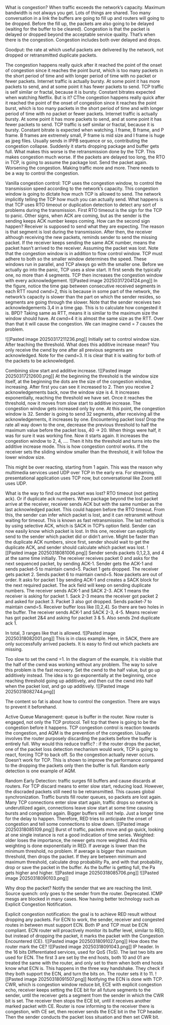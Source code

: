 What is congestion?
When traffic exceeds the network’s capacity. Maximum bandwidth is not always you get. Lots of things are shared. Too many conversation in a link the buffers are going to fill up and routers will going to be dropped. Before the fill up, the packets are also going to be delayed (waiting for the buffer to be cleared). Congestion is that the packet is delayed or dropped beyond the acceptable service quality. That’s when there is the congestion. Congestion includes both over delayed and drops. 

Goodput: the rate at which useful packets are delivered by the network, not dropped or retransmitted duplicate packets.  

The congestion happens really quick after it reached the point of the onset of congestion since it reaches the point burst, which is too many packets in the short period of time and with longer period of time with no packet or fewer packets. Internet traffic is actually bursty. At some point it has more packets to send, and at some point it has fewer packets to send. TCP traffic is self similar or fractal, because it is bursty. Constant bitrates expected when watching Netflix. But is it?   CThe congestion happens really quick after it reached the point of the onset of congestion since it reaches the point burst, which is too many packets in the short period of time and with longer period of time with no packet or fewer packets. Internet traffic is actually bursty. At some point it has more packets to send, and at some point it has fewer packets to send. TCP traffic is self similar or fractal, because it is bursty. Constant bitrate is expected when watching. I frame, B frame, and P frame. B frames are extremely small, P frame is mid size and I frame is huge as jpeg files. Usually sends in IPPB sequence or so, contributing the congestion collapse. Suddenly it starts dropping package and buffer gets full. What makes this worse is the retransmission done by the TCP. This makes congestion much worse. If the packets are delayed too long, the RTO in TCP, is going to assume the package lost. Send the packet again. Worsening the congestion. Making traffic more and more. There needs to be a way to control the congestion.

Vanilla congestion control: TCP uses the congestion window, to control the transmission speed according to the network’s capacity. This congestion window is going to dictate how much TCP is allowed to send. The network implicitly telling the TCP how much you can actually send. What happens is that TCP uses RTO timeout or duplication detection to detect any sort of problems during the transmission. First RTO timeout is the sign for the TCP to panic. Other signs, when ACK are coming, but as the sender is the sending keeps ACK number keeps coming. How can the second sign happen? Receiver is supposed to send what they are expecting. The reason is that segment is lost during the transmission. After then, the receiver although receiving the new packets, reminds sender to send the missing packet. If the receiver keeps sending the same ACK number, means the packet hasn’t arrived to the receiver. Assuming the packet was lost. Note that the congestion window is in addition to flow control window. TCP must adhere to both so the smaller window determines the speed. These windows run in parallel, and TCP always go with the smaller one. Before we actually go into the panic, TCP uses a slow start. It first sends the typically one, no more than 4 segments. TCP then increases the congestion window with every acknowledgement. ![[Pasted image 20250317204124.png]]
In the figure, notice the time gap between consecutive received segments in each RTT round cwnd=2, this is because in some part of the network, the network’s capacity is slower than the part on which the sender resides, so segments are going through the slower. Note that the sender receives two acknowledgements 3,4 in a time gap. This is to calculate how congested it is.  BPD? Taking same as RTT, means it is similar to the maximum size the window should have. At cwnd=4 it is almost the same size as the RTT. Over than that it will cause the congestion. We can imagine cwnd = 7 causes the problem. 

 
![[Pasted image 20250317211236.png]]
Initially set to control window size. After teaching the threshold. What does this additive increase mean? You only receive the cwnd by one after all previous segments are acknowledged. Note for the cwnd=3. It is clear that it is waiting for both of the packets to be acknowledged. 

Combining slow start and additive increase. 
![[Pasted image 20250317212600.png]]
At the beginning the threshold is the window size itself, at the beginning the dots are the size of the congestion window, increasing. After first you can see it increased to 2. Then you receive 2 acknowledgements back, now the window size is 4. It increases exponentially, reaching the threshold we have set. Once it reaches the threshold, now it moves from slow start to additive increase. The congestion window gets increased only by one. At this point, the congestion window is 32. Sender is going to send 32 segments, after receiving all the acknowledgements, it increases by one. Encountering packet loss! Drop the rate all way down to the one, decrease the previous threshold to half the maximum value before the packet loss, 40 → 20. When things were half, it was for sure it was working fine. Now it starts again. It increases the congestion window to 2, 4, …. Then it hits the threshold and turns into the additive increase mode. This is how congestion control works. If the receiver sets the sliding window smaller than the threshold, it will follow the lower window size. 

This might be over reacting, starting from 1 again. This was the reason why multimedia services used UDP over TCP in the early era. For streaming, presentational application uses TCP now, but conversational like Zoom still uses UDP. 

What is the way to find out the packet was lost? RTO timeout (not getting ack). Or if duplicate ack numbers. When package beyond the lost packet arrive at the receiver, receiver sends ACK but with the same number as the last acknowledged packet. This could happen before the RTO timeout. From this, the sender can infer which packet is lost, and it can retransmit without waiting for timeout. This is known as fast retransmission. The last method is by using selective ACK, which is SACK in TCP’s option field. Sender can now easily know which packet is lost. In this one, receiver can explicitly send to the sender which packet did or didn’t arrive. Might be faster than the duplicate ACK numbers, since first, sender should wait to get the duplicate ACK, and sender should calculate which packet was lost.
![[Pasted image 20250318081006.png]]
Sender sends packets 0,1,2,3, and 4 at the same time initially. The receiver receives packet 0 and asks for the next sequenced packet, by sending ACK-1. Sender gets the ACK-1 and sends packet-5 to maintain cwnd=5. Packet 1 gets dropped. The receiver gets packet 2. Sends packet 6 to maintain cwnd=5. Now packets are out of order. It asks for packet 1 by sending ACK-1 and creates a SACK block for the next required packet. The ack field will keep on sending duplicate numbers. The receiver sends ACK-1 and SACK 2-3. ACK 1 means the receiver is asking for packet 1. Sack 2-3 means the receiver got packet 2 and asked for packet 3. 
Packet 3 also got dropped. Sends packet-7 to maintain cwnd=5. Receiver buffer loss like [0,2,4]. So there are two holes in the buffer. The receiver sends ACK-1 and SACK 2-3, 4-5. Means receiver has got packet 2&4 and asking for packet 3 & 5. Also sends 2nd duplicate ack 1. 

In total, 3 ranges like that is allowed. ![[Pasted image 20250318082001.png]]
This is in class example. Here, in SACK, there are only successfully arrived packets. It is easy to find out which packets are missing. 

Too slow to set the cwnd =1. In the diagram of the example, it is visible that the half of the cwnd was working without any problem. The way to solve this problem is the fast recovery. Set the cwnd to the half value, but go up additively instead. The idea is to go exponentially at the beginning, once reaching threshold going up additively, and then cut the cwnd into half when the packet lost, and go up additively. ![[Pasted image 20250318082744.png]]

The content so fat is about how to control the congestion. There are ways to prevent it beforehand. 

Active Queue Management: queue is buffer in the router. Now router is engaged, not only the TCP protocol. Tell tcp that there is going to be the congestion before it happens. TCP congestion control is reaction towards the congestion, and AQM is the prevention of the congestion. Usually involves the router purposely discarding the packets before the buffer is entirely full. Why would this reduce traffic? : if the router drops the packet, one of the packet loss detection mechanism would work, TCP is going to react, forcing TCP to back off. So the congestion actually never occurs. Doesn’t work for TCP. This is shown to improve the performance compared to the dropping the packets only then the buffer is full. Random early detection is one example of AQM.

Random Early Detection: traffic surges fill buffers and cause discards at routers. For TCP discard means to enter slow start, reducing load. However, the discraded packets still need to be retransmitted. This causes global synchronization. Traffic bursts fill router queues, so packets are lost again. Many TCP connections enter slow start again, traffic drops so network is underutilized again, connections leave slow start at some time causing bursts and congestion again. 
Bigger buffers will not help. Just a longer time for the delay to happen. Therefore, RED tries to anticipate the onset of congestion and tell some connections to slow down. 
![[Pasted image 20250318085109.png]]
Burst of traffic, packets move and go quick, looking at one single instance is not a good indication of time series. Weighted: older loses the importance, the newer gets more weighted. And this weighting is done exponentially in RED. If average is lower than the minimum threshold, no problem. If average is bigger than maximum threshold, then drops the packet. If they are between minimum and maximum threshold, calculate drop probability Pa, and with that probability, drop or save the packet in the buffer. As the buffer is getting full, the Pa gets higher and higher. 
![[Pasted image 20250318085706.png]]
![[Pasted image 20250318090103.png]]

Why drop the packet? Notify the sender that we are reaching the limit. Source quench: only goes to the sender from the router. Deprecated. ICMP mesgs are blocked in many cases. Now having better technology such as Explicit Congestion Notification. 

Explicit congestion notification: the goal is to achieve RED result without dropping any packets. For ECN to work, the sender, receiver and congested routes in between must support ECN. Both IP and TCP must be ECN compliant. ECN router will proactively monitor its buffer level, similar to RED, but instead of dropping the packet, it marks the packet with the Congestion Encountered (CE). 
![[Pasted image 20250318091027.png]]
How does the router mark the CE?
![[Pasted image 20250318091043.png]]
IP header. In the 16 bits Differentiated services, used for QoS (ToS). The last two bits are used for ECN. The first 3 are set by the end hosts, both 10 and 01 are treated the same with the router, and only set to them when both end hosts know what ECN is. This happens in the three way handshake. They check if they both support the ECN, and turn the bits on. The router sets it to 11. 
![[Pasted image 20250318091507.png]]
Notifying the ECN is done with TCP. CWR, which is congestion window reduce bit, ECE with explicit congestion echo, receiver keeps setting the ECE bit for all future segments to the sender, until the receiver gets a segment from the sender in which the CWR bit is set. The receiver then stops the ECE bit, until it receives another marked packet with CE. Router is now informing to the receiver there is congestion, with CE set, then receiver sends the ECE bit in the TCP header. Then the sender conducts the packet loss situation and then set CWR bit. 